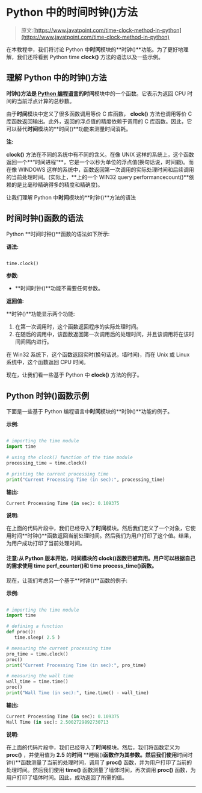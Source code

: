 # Python 中的时间时钟()方法

> 原文:[https://www.javatpoint.com/time-clock-method-in-python](https://www.javatpoint.com/time-clock-method-in-python)

在本教程中，我们将讨论 Python 中**时间**模块的**时钟()**功能。为了更好地理解，我们还将看到 Python time **clock()** 方法的语法以及一些示例。

## 理解 Python 中的时钟()方法

**时钟()**方法是 [Python 编程语言](https://www.javatpoint.com/python-tutorial)的**时间**模块中的一个函数。它表示为返回 CPU 时间的当前浮点计算的总秒数。

由于**时间**模块中定义了很多函数调用等价 C 库函数， **clock()** 方法也调用等价 C 库函数返回输出。此外，返回的浮点值的精度依赖于调用的 C 库函数。因此，它可以替代**时间**模块的**时间()**功能来测量时间消耗。

**注:**

**clock()** 方法在不同的系统中有不同的含义。在像 UNIX 这样的系统上，这个函数返回一个**“时间进程”**，它是一个以秒为单位的浮点值(换句话说，时间戳)。而在像 WINDOWS 这样的系统中，函数返回第一次调用的实际处理时间和后续调用的当前处理时间。(实际上，**上的一个 WIN32 query performancecount()**依赖的是比毫秒精确得多的精度和精确度)。

让我们理解 Python 中**时间**模块的**时钟()**方法的语法

## 时间时钟()函数的语法

Python **时间时钟()**函数的语法如下所示:

**语法:**

```py

time.clock()

```

**参数:**

*   **时间时钟()**功能不需要任何参数。

**返回值:**

**时钟()**功能显示两个功能:

1.  在第一次调用时，这个函数返回程序的实际处理时间。
2.  在随后的调用中，该函数返回第一次调用后的处理时间，并且该调用将在该时间间隔内进行。

在 Win32 系统下，这个函数返回实时(换句话说，墙时间)，而在 Unix 或 Linux 系统中，这个函数返回 CPU 时间。

现在，让我们看一些基于 Python 中 **clock()** 方法的例子。

## Python 时钟()函数示例

下面是一些基于 Python 编程语言中**时间**模块的**时钟()**功能的例子。

**示例:**

```py

# importing the time module
import time

# using the clock() function of the time module
processing_time = time.clock()

# printing the current processing time
print("Current Processing Time (in sec):", processing_time)

```

**输出:**

```py
Current Processing Time (in sec): 0.109375

```

**说明:**

在上面的代码片段中，我们已经导入了**时间**模块。然后我们定义了一个对象，它使用时间**时钟()**函数返回当前处理时间。然后我们为用户打印了这个值。结果，为用户成功打印了当前处理时间。

#### 注意:从 Python 版本开始，时间模块的 clock()函数已被弃用。用户可以根据自己的需求使用 time perf_counter()和 time process_time()函数。

现在，让我们考虑另一个基于**时钟()**函数的例子:

**示例:**

```py

# importing the time module
import time

# defining a function
def proc():
   time.sleep( 2.5 )

# measuring the current processing time
pro_time = time.clock()
proc()
print("Current Processing Time (in sec):", pro_time)

# measuring the wall time
wall_time = time.time()
proc()
print("Wall Time (in sec):", time.time() - wall_time)

```

**输出:**

```py
Current Processing Time (in sec): 0.109375
Wall Time (in sec): 2.5002729892730713

```

**说明:**

在上面的代码片段中，我们已经导入了**时间**模块。然后，我们将函数定义为 **proc()** ，并使用值为 **2.5** 的**时间** **睡眠()**函数作为其参数。然后我们使用**时间时钟()**函数测量了当前的处理时间，调用了 **proc()** 函数，并为用户打印了当前的处理时间。然后我们使用 **time()** 函数测量了墙体时间，再次调用 **proc()** 函数，为用户打印了墙体时间。因此，成功返回了所需的值。

* * *